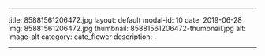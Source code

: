 
---
title: 85881561206472.jpg
layout: default
modal-id: 10
date: 2019-06-28
img: 85881561206472.jpg
thumbnail: 85881561206472-thumbnail.jpg
alt: image-alt
category: cate_flower
description: .

---
